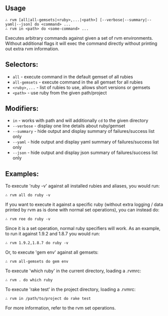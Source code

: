 
## Usage

    ∴ rvm [all|all-gemsets|<ruby>,...|<path>] [--verbose|--summary|--yaml|--json] do <command> ...
    ∴ rvm in <path> do <some-command> ...

Executes arbitrary commands against given a set of rvm environments.
Without additional flags it will exec the command directly without printing
out extra rvm information.

## Selectors:

 - `all`         - execute command in the default gemset of all rubies
 - `all-gemsets` - execute command in the all gemset for all rubies
 - `<ruby>,...`  - list of rubies to use, allows short versions or gemsets
 - `<path>`      - use ruby from the given path/project

## Modifiers:

- `in`        - works with path and will additionally `cd` to the given directory
- `--verbose` - display one line details about ruby/gemset
- `--summary` - hide output and display summary of failures/success list only
- `--yaml`    - hide output and display yaml summary of failures/success list only
- `--json`    - hide output and display json summary of failures/success list only

## Examples:

To execute 'ruby -v' against all installed rubies and aliases, you would run:

    ∴ rvm all do ruby -v

If you want to execute it against a specific ruby (without extra logging
/ data printed by rvm as is done with normal set operations), you can instead do:

    ∴ rvm ree do ruby -v

Since it is a set operation, normal ruby specifiers will work. As an example, to run
it against 1.9.2 and 1.8.7 you would run:

    ∴ rvm 1.9.2,1.8.7 do ruby -v

Or, to execute 'gem env' against all gemsets:

    ∴ rvm all-gemsets do gem env

To execute 'which ruby' in the current directory, loading a .rvmrc:

    ∴ rvm . do which ruby


To execute 'rake test' in the project directory, loading a .rvmrc:

    ∴ rvm in /path/to/project do rake test

For more information, refer to the rvm set operations.
